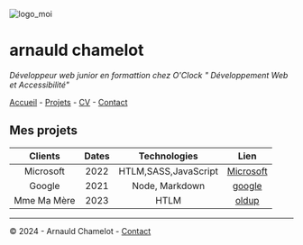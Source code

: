 ![logo_moi](https://fastly.picsum.photos/id/1005/800/300.jpg?hmac=LcHrvqq-CpNZxTg2JWPaRp-GL6HuOx6eBSkMQ67HpF8 "mon_image")
# arnauld chamelot

*Développeur web junior en formattion chez O'Clock " Développement Web et Accessibilité"*

[Accueil](https://github.com/arnauldchamelot/S01E11_atelier_recap/blob/main/README.md "page acceuil") - [Projets](https://github.com/arnauldchamelot/S01E11_atelier_recap/blob/main/Projets.md "page projets") - [CV](https://github.com/arnauldchamelot/S01E11_atelier_recap/blob/main/CV.md "page CV") - [Contact](https://github.com/arnauldchamelot/S01E11_atelier_recap/blob/main/contact.md "page contact")

## Mes projets

| Clients       | Dates           | Technologies  |Lien  |
| :-----------: |:-------------:| :----:| :----:|
| Microsoft      | 2022 | HTLM,SASS,JavaScript | [Microsoft](https://www.microsoft.com "Site Microsoft")
| Google      | 2021      |   Node, Markdown |[google](https://www.google.com "Site Google")
| Mme Ma Mère | 2023      |    HTLM | [oldup](https://www.oldup.fr/ "Site Old Up")

___

© 2024 - Arnauld Chamelot - [Contact](https://github.com/arnauldchamelot/S01E11_atelier_recap/blob/main/contact.md "page contact")